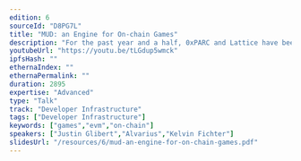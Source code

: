 ```yaml
---
edition: 6
sourceId: "D8PG7L"
title: "MUD: an Engine for On-chain Games"
description: "For the past year and a half, 0xPARC and Lattice have been hard at work building MUD — an open-source engine for building on-chain games.  In this talk, Justin and Alvarius from Lattice will be joined by Kelvin Fichter from Optimism, to talk about on-chain games, MUD, and an exciting new collaboration with Optimism to be unveiled on the day."
youtubeUrl: "https://youtu.be/tLGdup5wmck"
ipfsHash: ""
ethernaIndex: ""
ethernaPermalink: ""
duration: 2895
expertise: "Advanced"
type: "Talk"
track: "Developer Infrastructure"
tags: ["Developer Infrastructure"]
keywords: ["games","evm","on-chain"]
speakers: ["Justin Glibert","Alvarius","Kelvin Fichter"]
slidesUrl: "/resources/6/mud-an-engine-for-on-chain-games.pdf"
---
```

